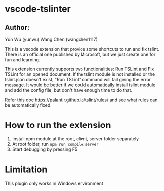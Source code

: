 # vscode-tslinter

## Author:
Yun Wu (yunwu)
Wang Chen (wangchen1117)

This is a vscode extension that provide some shortcuts to run and fix tslint. There is an official one published by Microsoft, but we just create one for fun and learning.

This extension currently supports two functionalities: Run TSLint and Fix TSLint for an opened document.
If the tslint module is not installed or the tslint.json doesn't exist, "Run TSLint" command will fail giving the error message. It would be better if we could automatically install tslint module and add the config file, but don't have enough time to do that.

Refer this doc https://palantir.github.io/tslint/rules/ and see what rules can be automatically fixed.

# How to run the extension
1. Install npm module at the root, client, server folder separately
2. At root folder, run ```npm run compile:server```
3. Start debugging by pressing F5

# Limitation
This plugin only works in Windows environment